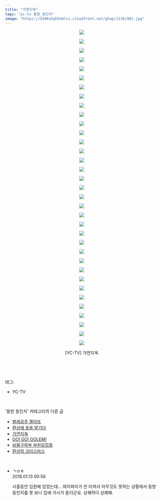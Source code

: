 ```yaml
---
title: "가연지옥"
tags: "yc-tv 동방_동인지"
image: "https://d396uhqh54mlcz.cloudfront.net/ghap/1116/001.jpg"
---
```

<div class="article">
<p style="text-align: center; clear: none; float: none;"><img src="{{ site.imgserver7 }}/ghap/1116/001.jpg"/></p>
<p style="text-align: center; clear: none; float: none;"><img src="{{ site.imgserver7 }}/ghap/1116/002.jpg"/></p>
<p style="text-align: center; clear: none; float: none;"><img src="{{ site.imgserver7 }}/ghap/1116/003.jpg"/></p>
<p style="text-align: center; clear: none; float: none;"><img src="{{ site.imgserver7 }}/ghap/1116/004.jpg"/></p>
<p style="text-align: center; clear: none; float: none;"><img src="{{ site.imgserver7 }}/ghap/1116/005.jpg"/></p>
<p style="text-align: center; clear: none; float: none;"><img src="{{ site.imgserver7 }}/ghap/1116/006.jpg"/></p>
<p style="text-align: center; clear: none; float: none;"><img src="{{ site.imgserver7 }}/ghap/1116/007.jpg"/></p>
<p style="text-align: center; clear: none; float: none;"><img src="{{ site.imgserver7 }}/ghap/1116/008.jpg"/></p>
<p style="text-align: center; clear: none; float: none;"><img src="{{ site.imgserver7 }}/ghap/1116/009.jpg"/></p>
<p style="text-align: center; clear: none; float: none;"><img src="{{ site.imgserver7 }}/ghap/1116/010.jpg"/></p>
<p style="text-align: center; clear: none; float: none;"><img src="{{ site.imgserver7 }}/ghap/1116/011.jpg"/></p>
<p style="text-align: center; clear: none; float: none;"><img src="{{ site.imgserver7 }}/ghap/1116/012.jpg"/></p>
<p style="text-align: center; clear: none; float: none;"><img src="{{ site.imgserver7 }}/ghap/1116/013.jpg"/></p>
<p style="text-align: center; clear: none; float: none;"><img src="{{ site.imgserver7 }}/ghap/1116/014.jpg"/></p>
<p style="text-align: center; clear: none; float: none;"><img src="{{ site.imgserver7 }}/ghap/1116/015.jpg"/></p>
<p style="text-align: center; clear: none; float: none;"><img src="{{ site.imgserver7 }}/ghap/1116/016.jpg"/></p>
<p style="text-align: center; clear: none; float: none;"><img src="{{ site.imgserver7 }}/ghap/1116/017.jpg"/></p>
<p style="text-align: center; clear: none; float: none;"><img src="{{ site.imgserver7 }}/ghap/1116/018.jpg"/></p>
<p style="text-align: center; clear: none; float: none;"><img src="{{ site.imgserver7 }}/ghap/1116/019.jpg"/></p>
<p style="text-align: center; clear: none; float: none;"><img src="{{ site.imgserver7 }}/ghap/1116/020.jpg"/></p>
<p style="text-align: center; clear: none; float: none;"><img src="{{ site.imgserver7 }}/ghap/1116/021.jpg"/></p>
<p style="text-align: center; clear: none; float: none;"><img src="{{ site.imgserver7 }}/ghap/1116/022.jpg"/></p>
<p style="text-align: center; clear: none; float: none;"><img src="{{ site.imgserver7 }}/ghap/1116/023.jpg"/></p>
<p style="text-align: center; clear: none; float: none;"><img src="{{ site.imgserver7 }}/ghap/1116/024.jpg"/></p>
<p style="text-align: center; clear: none; float: none;"><img src="{{ site.imgserver7 }}/ghap/1116/025.jpg"/></p>
<p style="text-align: center; clear: none; float: none;"><img src="{{ site.imgserver7 }}/ghap/1116/026.jpg"/></p>
<p style="text-align: center; clear: none; float: none;"><img src="{{ site.imgserver7 }}/ghap/1116/027.jpg"/></p>
<p style="text-align: center; clear: none; float: none;"><img src="{{ site.imgserver7 }}/ghap/1116/028.jpg"/></p>
<p style="text-align: center; clear: none; float: none;"><img src="{{ site.imgserver7 }}/ghap/1116/029.jpg"/></p>
<p style="text-align: center; clear: none; float: none;"><img src="{{ site.imgserver7 }}/ghap/1116/030.jpg"/></p>
<p style="text-align: center; clear: none; float: none;"><img src="{{ site.imgserver7 }}/ghap/1116/031.jpg"/></p>
<p style="text-align: center; clear: none; float: none;"><img src="{{ site.imgserver7 }}/ghap/1116/032.jpg"/></p>
<p style="text-align: center; clear: none; float: none;"><img src="{{ site.imgserver7 }}/ghap/1116/033.jpg"/></p>
<p style="text-align: center; clear: none; float: none;"><img src="{{ site.imgserver7 }}/ghap/1116/034.jpg"/></p>
<p style="text-align: center; clear: none; float: none;"><img src="{{ site.imgserver7 }}/ghap/1116/035.jpg"/></p>
<p style="text-align: center; clear: none; float: none;">[YC-TV] 가연지옥</p>
<p><br/></p>
</div><br/>
<div class="tagTrail">
<p>태그: </p>
<ul>
<li>YC-TV</li>
</ul>
</div><br/>
<div class="another">
<p>'동방 동인지' 카테고리의 다른 글</p>
<ul>
<li><a href="/ghap_1119">벌레공주 젤라또</a></li>
<li><a href="/ghap_1117">환상에 옷을 맡기다</a></li>
<li><a href="/ghap_1116">가연지옥</a></li>
<li><a href="/ghap_1115">GO! GO! GOLEM!</a></li>
<li><a href="/ghap_1114">비봉구락부 부원모집중</a></li>
<li><a href="/ghap_1113">환상의 크리스마스</a></li>
</ul>
</div><br/>
<div class="cb_module cb_fluid">
<div class="cb_wrt cb_profile">
<div class="comment">
<ul>
<li class="cb_thumb_off" id="comment15173162">
<div class="cb_comment_area">
<div class="cb_info_area">
<div class="cb_section">
<span class="cb_nick_name">ㄱㅁㅎ</span>
</div>
<div class="cb_section">
<span class="cb_date">2018.01.13 00:56 </span>
</div>
</div>
<div class="cb_dsc_comment">
<p class="cb_dsc">
											사흘동안 입원해 있었는데... 와이파이가 안 터져서 아무것도 못하는 상황에서 동방 동인지를 못 보니 입에 가시가 돋더군요. 상쾌하다 상쾌해.
										</p>
</div>
</div></li>
</ul>
</div>
</div><!-- commentList close -->
</div><br/>
